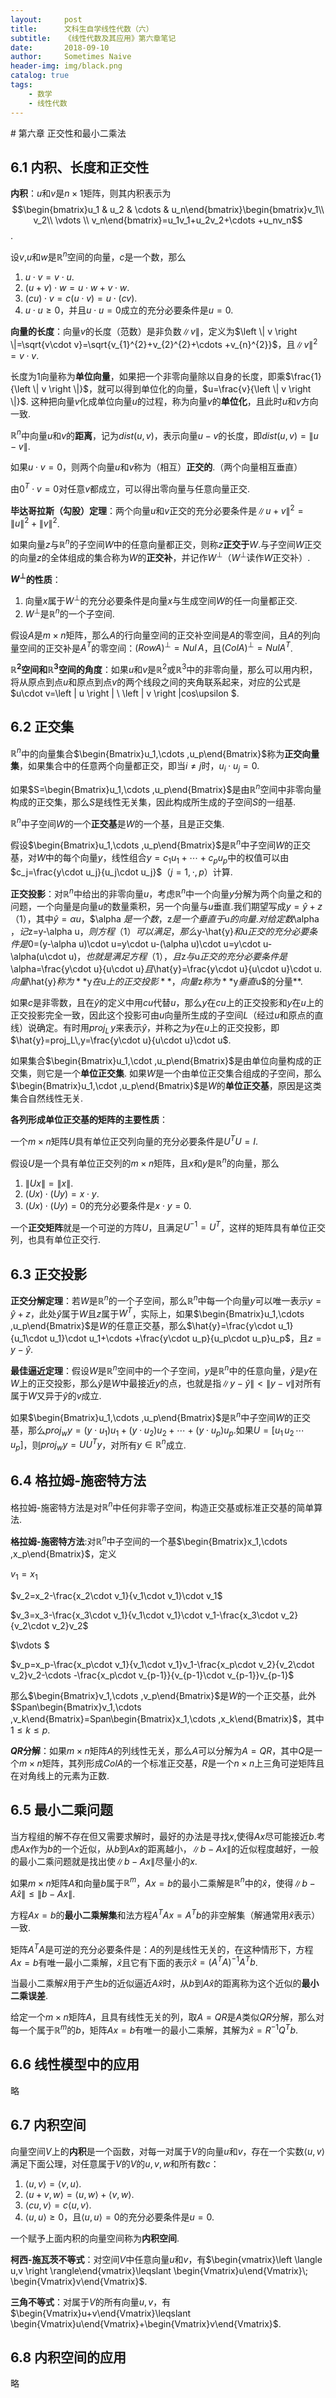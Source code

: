```yaml
---
layout:     post
title:      文科生自学线性代数（六）
subtitle:   《线性代数及其应用》第六章笔记
date:       2018-09-10
author:     Sometimes Naive
header-img: img/black.png
catalog: true
tags:
    - 数学
    - 线性代数
---
```


<head>
    <script src="https://cdn.mathjax.org/mathjax/latest/MathJax.js?config=TeX-AMS-MML_HTMLorMML" type="text/javascript"></script>
    <script type="text/x-mathjax-config">
        MathJax.Hub.Config({
            tex2jax: {
            skipTags: ['script', 'noscript', 'style', 'textarea', 'pre'],
            inlineMath: [['$','$']]
            }
        });
    </script>
</head>
# 第六章 正交性和最小二乘法



## 6.1 内积、长度和正交性

**内积**：$u$和$v$是$n×1$矩阵，则其内积表示为$$\begin{bmatrix}u_1 & u_2 & \cdots & u_n\end{bmatrix}\begin{bmatrix}v_1\\ v_2\\ \vdots \\ v_n\end{bmatrix}=u_1v_1+u_2v_2+\cdots +u_nv_n$$.

设$v$,$u$和$w$是$\mathbb{R}^{n}$空间的向量，$c$是一个数，那么

1. $u\cdot v=v\cdot u$.
2. $(u+v)\cdot w=u\cdot w+v\cdot w$.
3. $(cu)\cdot v=c(u\cdot v)=u\cdot (cv)$.
4. $u\cdot u\geqslant 0$，并且$u\cdot u=0$成立的充分必要条件是$u=0$.

**向量的长度**：向量$v$的长度（范数）是非负数$\left \| v \right \|$，定义为$\left \| v \right \|=\sqrt{v\cdot v}=\sqrt{v_{1}^{2}+v_{2}^{2}+\cdots +v_{n}^{2}}$，且$\left \| v \right \|^{2}=v\cdot v$.

长度为1向量称为**单位向量**，如果把一个非零向量除以自身的长度，即乘$\frac{1}{\left \| v \right \|}$，就可以得到单位化的向量，$u=\frac{v}{\left \| v \right \|}$. 这种把向量$v$化成单位向量$u$的过程，称为向量$v$的**单位化**，且此时$u$和$v$方向一致.

$\mathbb{R}^{n}$中向量$u$和$v$的**距离**，记为$dist(u,v)$，表示向量$u-v$的长度，即$dist(u,v)=\left \| u-v \right \|$.

如果$u\cdot v=0$，则两个向量$u$和$v$称为（相互）**正交的**.（两个向量相互垂直）

由$0^{T}\cdot v=0$对任意$v$都成立，可以得出零向量与任意向量正交.

**毕达哥拉斯（勾股）定理**：两个向量$u$和$v$正交的充分必要条件是$\left \| u+v \right \|^{2}=\left \| u \right \|^{2}+\left \| v \right \|^{2}$.

如果向量$z$与$\mathbb{R}^{n}$的子空间$W$中的任意向量都正交，则称$z$**正交于**$W$.与子空间$W$正交的向量$z$的全体组成的集合称为$W$的**正交补**，并记作$W^{\perp }$（$W^{\perp }$读作$W$正交补）.

**$W^{\perp }$的性质**：

1. 向量$x$属于$W^{\perp }$的充分必要条件是向量$x$与生成空间$W$的任一向量都正交.
2. $W^{\perp }$是$\mathbb{R}^{n}$的一个子空间.

假设$A$是$m×n$矩阵，那么$A$的行向量空间的正交补空间是$A$的零空间，且$A$的列向量空间的正交补是$A^{T}$的零空间：$(RowA)^{\perp }=Nul\,A$，且$(ColA)^{\perp }=NulA^{T}$.

**$\mathbb{R}^{2}$空间和$\mathbb{R}^{3}$空间的角度**：如果$u$和$v$是$\mathbb{R}^{2}$或$\mathbb{R}^{3}$中的非零向量，那么可以用内积，将从原点到点$u$和原点到点$v$的两个线段之间的夹角联系起来，对应的公式是$u\cdot v=\left \| u \right \|  \  \left \| v \right \|cos\upsilon $.



## 6.2 正交集

$\mathbb{R}^{n}$中的向量集合$\begin{Bmatrix}u_1,\cdots ,u_p\end{Bmatrix}$称为**正交向量集**，如果集合中的任意两个向量都正交，即当$i\neq j$时，$u_i\cdot u_j=0$.

如果$S=\begin{Bmatrix}u_1,\cdots ,u_p\end{Bmatrix}$是由$\mathbb{R}^{n}$空间中非零向量构成的正交集，那么$S$是线性无关集，因此构成所生成的子空间$S$的一组基.

$\mathbb{R}^{n}$中子空间$W$的一个**正交基**是$W$的一个基，且是正交集.

假设$\begin{Bmatrix}u_1,\cdots ,u_p\end{Bmatrix}$是$\mathbb{R}^{n}$中子空间$W$的正交基，对$W$中的每个向量$y$，线性组合$y=c_1u_1+\cdots +c_pu_p$中的权值可以由$c_j=\frac{y\cdot u_j}{u_j\cdot u_j}$（$j=1,\cdot,p$）计算.

**正交投影**：对$\mathbb{R}^{n}$中给出的非零向量$u$，考虑$\mathbb{R}^{n}$中一个向量$y$分解为两个向量之和的问题，一个向量是向量$u$的数量乘积，另一个向量与$u$垂直.我们期望写成$y=\hat{y}+z$（1），其中$\hat{y}=\alpha u$，$\alpha $是一个数，$z$是一个垂直于$u$的向量.对给定数$\alpha $，记$z=y-\alpha u$，则方程（1）可以满足，那么$y-\hat{y}$和$u$正交的充分必要条件是$0=(y-\alpha u)\cdot u=y\cdot u-(\alpha u)\cdot u=y\cdot u-\alpha(u\cdot u)$，也就是满足方程（1），且$z$与$u$正交的充分必要条件是$\alpha=\frac{y\cdot u}{u\cdot u}$且$\hat{y}=\frac{y\cdot u}{u\cdot u}\cdot u$.向量$\hat{y}$称为**$y$在$u$上的正交投影**，向量$z$称为**$y$垂直$u$的分量**.

如果$c$是非零数，且在$\hat{y}$的定义中用$cu$代替$u$，那么$y$在$cu$上的正交投影和$y$在$u$上的正交投影完全一致，因此这个投影可由$u$向量所生成的子空间$L$（经过$u$和原点的直线）说确定。有时用$proj_L\,y$来表示$\hat{y}$，并称之为$y$在$u$上的正交投影，即$\hat{y}=proj_L\,y=\frac{y\cdot u}{u\cdot u}\cdot u$.

如果集合$\begin{Bmatrix}u_1,\cdot ,u_p\end{Bmatrix}$是由单位向量构成的正交集，则它是一个**单位正交集**. 如果$W$是一个由单位正交集合组成的子空间，那么$\begin{Bmatrix}u_1,\cdot ,u_p\end{Bmatrix}$是$W$的**单位正交基**，原因是这类集合自然线性无关.

**各列形成单位正交基的矩阵的主要性质**：

一个$m×n$矩阵$U$具有单位正交列向量的充分必要条件是$U^TU=I$.

假设$U$是一个具有单位正交列的$m×n$矩阵，且$x$和$y$是$\mathbb{R}^{n}$的向量，那么

1. $\left \| Ux \right \|=\left \| x \right \|$.
2. $(Ux)\cdot (Uy)=x\cdot y$.
3. $(Ux)\cdot (Uy)=0$的充分必要条件是$x\cdot y=0$.

一个**正交矩阵**就是一个可逆的方阵$U$，且满足$U^{-1}=U^T$，这样的矩阵具有单位正交列，也具有单位正交行.



## 6.3 正交投影

**正交分解定理**：若$W$是$\mathbb{R}^{n}$的一个子空间，那么$\mathbb{R}^{n}$中每一个向量$y$可以唯一表示$y=\hat{y}+z$，此处$\hat{y}$属于$W$且$z$属于$W^T$，实际上，如果$\begin{Bmatrix}u_1,\cdots ,u_p\end{Bmatrix}$是$W$的任意正交基，那么$\hat{y}=\frac{y\cdot u_1}{u_1\cdot u_1}\cdot u_1+\cdots +\frac{y\cdot u_p}{u_p\cdot u_p}u_p$，且$z=y-\hat{y}$.

**最佳逼近定理**：假设$W$是$\mathbb{R}^{n}$空间中的一个子空间，$y$是$\mathbb{R}^{n}$中的任意向量，$\hat{y}$是$y$在$W$上的正交投影，那么$\hat{y}$是$W$中最接近$y$的点，也就是指$\left \| y-\hat{y} \right \|< \left \| y-v \right \|$对所有属于$W$又异于$\hat{y}$的$v$成立.

如果$\begin{Bmatrix}u_1,\cdots ,u_p\end{Bmatrix}$是$\mathbb{R}^{n}$中子空间$W$的正交基，那么$proj_wy=(y\cdot u_1)u_1+(y\cdot u_2)u_2+\cdots +(y\cdot u_p)u_p$.如果$U=[u_1\,u_2\,\cdots \, u_p]$，则$proj_wy=UU^Ty$，对所有$y\in \mathbb{R}^{n}$成立.



## 6.4 格拉姆-施密特方法

格拉姆-施密特方法是对$\mathbb{R}^{n}$中任何非零子空间，构造正交基或标准正交基的简单算法.

**格拉姆-施密特方法**:对$\mathbb{R}^{n}$中子空间的一个基$\begin{Bmatrix}x_1,\cdots ,x_p\end{Bmatrix}$，定义

$v_1=x_1$

$v_2=x_2-\frac{x_2\cdot v_1}{v_1\cdot v_1}\cdot v_1$

$v_3=x_3-\frac{x_3\cdot v_1}{v_1\cdot v_1}\cdot v_1-\frac{x_3\cdot v_2}{v_2\cdot v_2}v_2$

$\vdots $

$v_p=x_p-\frac{x_p\cdot v_1}{v_1\cdot v_1}v_1-\frac{x_p\cdot v_2}{v_2\cdot v_2}v_2-\cdots -\frac{x_p\cdot v_{p-1}}{v_{p-1}\cdot v_{p-1}}v_{p-1}$

那么$\begin{Bmatrix}v_1,\cdots ,v_p\end{Bmatrix}$是$W$的一个正交基，此外$Span\begin{Bmatrix}v_1,\cdots ,v_k\end{Bmatrix}=Span\begin{Bmatrix}x_1,\cdots ,x_k\end{Bmatrix}$，其中$1\leqslant k \leqslant p$.

**$QR$分解**：如果$m×n$矩阵$A$的列线性无关，那么$A$可以分解为$A=QR$，其中$Q$是一个$m×n$矩阵，其列形成$ColA$的一个标准正交基，$R$是一个$n×n$上三角可逆矩阵且在对角线上的元素为正数.



## 6.5 最小二乘问题

当方程组的解不存在但又需要求解时，最好的办法是寻找$x$,使得$Ax$尽可能接近$b$.考虑$Ax$作为$b$的一个近似，从$b$到$Ax$的距离越小，$\left \| b-Ax \right \|$的近似程度越好，一般的最小二乘问题就是找出使$\left \| b-Ax \right \|$尽量小的$x$.

如果$m×n$矩阵$A$和向量$b$属于$\mathbb{R}^{m}$，$Ax=b$的最小二乘解是$\mathbb{R}^{n}$中的$\hat{x}$，使得$\left \| b-A\hat{x} \right \|\leqslant \left \| b-Ax \right \|$.

方程$Ax=b$的**最小二乘解集**和法方程$A^TAx=A^Tb$的非空解集（解通常用$\hat{x}$表示）一致.

矩阵$A^TA$是可逆的充分必要条件是：$A$的列是线性无关的，在这种情形下，方程$Ax=b$有唯一最小二乘解，$\hat{x}$且它有下面的表示$\hat{x}=(A^TA)^{-1}A^Tb$.

当最小二乘解$\hat{x}$用于产生$b$的近似逼近$A\hat{x}$时，从$b$到$A\hat{x}$的距离称为这个近似的**最小二乘误差**.

给定一个$m×n$矩阵$A$，且具有线性无关的列，取$A=QR$是$A$类似$QR$分解，那么对每一个属于$\mathbb{R}^{m}$的$b$，矩阵$Ax=b$有唯一的最小二乘解，其解为$\hat{x}=R^{-1}Q^Tb$.



## 6.6 线性模型中的应用

略



## 6.7 内积空间

向量空间$V$上的**内积**是一个函数，对每一对属于$V$的向量$u$和$v$，存在一个实数$\left \langle u,v \right \rangle$满足下面公理，对任意属于$V$的$V$的$u,v,w$和所有数$c$：

1. $\left \langle u,v \right \rangle=\left \langle v,u \right \rangle$.
2. $\left \langle u+v,w \right \rangle=\left \langle u,w \right \rangle + \left \langle v,w \right \rangle$.
3. $\left \langle cu,v \right \rangle=c\left \langle u,v \right \rangle$.
4. $\left \langle u,u \right \rangle\geqslant 0$，且$\left \langle u,u \right \rangle=0$的充分必要条件是$u=0$.

一个赋予上面内积的向量空间称为**内积空间**.

**柯西-施瓦茨不等式**：对空间$V$中任意向量$u$和$v$，有$\begin{vmatrix}\left \langle u,v \right \rangle\end{vmatrix}\leqslant \begin{Vmatrix}u\end{Vmatrix}\; \begin{Vmatrix}v\end{Vmatrix}$.

**三角不等式**：对属于$V$的所有向量$u,v$，有$\begin{Vmatrix}u+v\end{Vmatrix}\leqslant \begin{Vmatrix}u\end{Vmatrix}+\begin{Vmatrix}v\end{Vmatrix}$.



## 6.8 内积空间的应用

略

